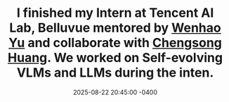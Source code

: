 ---
title: I finished my Intern at Tencent AI Lab, Belluvue mentored by <a href="https://wyu97.github.io" target="_blank">Wenhao Yu</a> and collaborate with <a href="https://chengsong-huang.github.io" target="_blank">Chengsong Huang</a>. We worked on Self-evolving VLMs and LLMs during the inten.
date: 2025-08-22 20:45:00 -0400
---